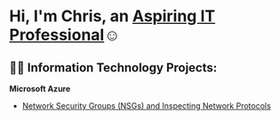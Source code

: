 <h1>Hi, I'm Chris, an <a href="https://linkedin.com/in/christopherkhawaja">Aspiring IT Professional</a>☺</h1>

<h2>👨‍💻 Information Technology Projects:</h2>

<b>Microsoft Azure</b>
 - [Network Security Groups (NSGs) and Inspecting Network Protocols](https://github.com/joshmadakorcc/azure-network-protocols)

